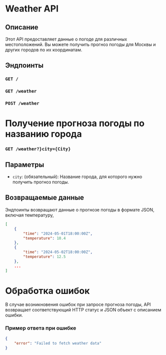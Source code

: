 # Weather API

## Описание

Этот API предоставляет данные о погоде для различных местоположений. Вы можете получить прогноз погоды для Москвы и других городов по их координатам.

## Эндпоинты

### `GET /`
### `GET /weather`
### `POST /weather`

# Получение прогноза погоды по названию города

### `GET /weather?}city={City}`

## Параметры

- `city`: (обязательный): Название города, для которого нужно получить прогноз погоды.

## Возвращаемые данные

Эндпоинты возвращают данные о прогнозе погоды в формате JSON, включая температуру, 

```json
[
    {
        "time": "2024-05-01T18:00:00Z",
        "temperature": 10.4
    },
    {
        "time": "2024-05-02T18:00:00Z",
        "temperature": 12.5
    },
    ...
]
```

# Обработка ошибок

В случае возникновения ошибок при запросе прогноза погоды, API возвращает соответствующий HTTP статус и JSON объект с описанием ошибки.


### Пример ответа при ошибке

```json
{
    "error": "Failed to fetch weather data"
}
```
